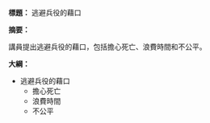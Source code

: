 **標題：** 逃避兵役的藉口

**摘要：**

講員提出逃避兵役的藉口，包括擔心死亡、浪費時間和不公平。

**大綱：**

* 逃避兵役的藉口
    * 擔心死亡
    * 浪費時間
    * 不公平
